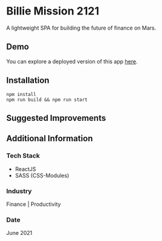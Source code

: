 # Billie Mission 2121
A lightweight SPA for building the future of finance on Mars.

## Demo
You can explore a deployed version of this app [here](https://billie-mission-2121.vercel.app/).

## Installation
```
npm install
npm run build && npm run start
```

## Suggested Improvements


## Additional Information

### Tech Stack
* ReactJS
* SASS (CSS-Modules)

### Industry
Finance | Productivity

### Date
June 2021






